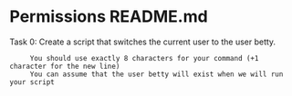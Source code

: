 # Permissions README.md

Task 0:
Create a script that switches the current user to the user betty.

         You should use exactly 8 characters for your command (+1 character for the new line)
         You can assume that the user betty will exist when we will run your script
